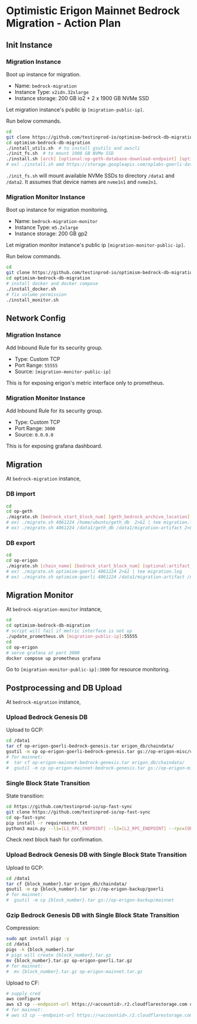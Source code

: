 #  Optimistic Erigon Mainnet Bedrock Migration - Action Plan

## Init Instance

### Migration Instance

Boot up instance for migration.
- Name: `bedrock-migration`
- Instance Type: `x2idn.32xlarge`
- Instance storage: 200 GB io2 + 2 x 1900 GB NVMe SSD

Let migration instance's public ip `[migration-public-ip]`.

Run below commands.
```sh
cd
git clone https://github.com/testinprod-io/optimism-bedrock-db-migration
cd optimism-bedrock-db-migration
./install_utils.sh  # to install gsutils and awscli
./init_fs.sh  # to mount 1900 GB NVMe SSD
./install.sh [arch] [optional:op-geth-database-download-endpoint] [optional:data-dir]
# ex) ./install.sh amd https://storage.googleapis.com/oplabs-goerli-data/goerli-bedrock.tar /data1
```

`./init_fs.sh` will mount available NVMe SSDs to directory `/data1` and `/data2`. It assumes that device names are `nvme1n1` and `nvme2n1`.

### Migration Monitor Instance

Boot up instance for migration monitoring.
- Name: `bedrock-migration-monitor`
- Instance Type: `m5.2xlarge`
- Instance storage: 200 GB gp2

Let migration monitor instance's public ip `[migration-monitor-public-ip]`.

Run below commands.
```sh
cd
git clone https://github.com/testinprod-io/optimism-bedrock-db-migration
cd optimism-bedrock-db-migration
# install docker and docker compose
./install_docker.sh
# fix volume permission
./install_monitor.sh
```

## Network Config

### Migration Instance

Add Inbound Rule for its security group.
- Type: Custom TCP
- Port Range: `55555`
- Source: `[migration-monitor-public-ip]`

This is for exposing erigon's metric interface only to prometheus.

### Migration Monitor Instance

Add Inbound Rule for its security group.
- Type: Custom TCP
- Port Range: `3000`
- Source: `0.0.0.0`

This is for exposing grafana dashboard.

## Migration

At `bedrock-migration` instance,

### DB import

```sh
cd
cd op-geth
./migrate.sh [bedrock_start_block_num] [geth_bedrock_archive_location] [optional:artifact_path] 2>&1 | tee migration.log
# ex) ./migrate.sh 4061224 /home/ubuntu/geth_db  2>&1 | tee migration.log
# ex) ./migrate.sh 4061224 /data1/geth_db /data1/migration-artifact 2>&1 | tee migration.log
```

### DB export

```sh
cd
cd op-erigon
./migrate.sh [chain_name] [bedrock_start_block_num] [optional:artifact_path] [optional:erigon_db_path] 2>&1 | tee migration.log
# ex) ./migrate.sh optimism-goerli 4061224 2>&1 | tee migration.log
# ex) ./migrate.sh optimism-goerli 4061224 /data1/migration-artifact /data2/erigon_db | tee migration.log
```

## Migration Monitor

At `bedrock-migration-monitor` instance,

```sh
cd
cd optimism-bedrock-db-migration
# script will fail if metric interface is not up 
./update_prometheus.sh [migration-public-ip]:55555
cd 
cd op-erigon
# serve grafana at port 3000
docker compose up prometheus grafana
```

Go to `[migration-monitor-public-ip]:3000` for resource monitoring.

## Postprocessing and DB Upload

At `bedrock-migration` instance,

### Upload Bedrock Genesis DB

Upload to GCP:

```sh
cd /data1
tar cf op-erigon-goerli-bedrock-genesis.tar erigon_db/chaindata/
gsutil -m cp op-erigon-goerli-bedrock-genesis.tar gs://op-erigon-misc/op-erigon-mainnet-goerli-genesis.tar
# for mainnet:
#  tar cf op-erigon-mainnet-bedrock-genesis.tar erigon_db/chaindata/
#  gsutil -m cp op-erigon-mainnet-bedrock-genesis.tar gs://op-erigon-misc/op-erigon-mainnet-bedrock-genesis.tar
```

### Single Block State Transition

State transition:

```sh
cd https://github.com/testinprod-io/op-fast-sync
git clone https://github.com/testinprod-io/op-fast-sync
cd op-fast-sync
pip install -r requirements.txt
python3 main.py --l1=[L1_RPC_ENDPOINT] --l2=[L2_RPC_ENDPOINT] --rpc=[OP_ERIGON_RPC_ENDPOINT] --engine=[OP_ERIGON_ENGINE_ENDPOINT] --jwt-secret=[OP_ERIGON_JWT_SECRET_PATH]
```

Check next block hash for confirmation.

### Upload Bedrock Genesis DB with Single Block State Transition

Upload to GCP:

```sh
cd /data1
tar cf {block_number}.tar erigon_db/chaindata/
gsutil -m cp {block_number}.tar gs://op-erigon-backup/goerli
# for mainnet:
#  gsutil -m cp {block_number}.tar gs://op-erigon-backup/mainnet
```

### Gzip Bedrock Genesis DB with Single Block State Transition

Compression:

```sh
sudo apt install pigz -y
cd /data1
pigs -k {block_number}.tar
# pigs will create {block_number}.tar.gz
mv {block_number}.tar.gz op-erigon-goerli.tar.gz
# for mainnet:
#  mv {block_number}.tar.gz op-erigon-mainnet.tar.gz
```

Upload to CF:

```sh
# supply cred
aws configure
aws s3 cp --endpoint-url https://<accountid>.r2.cloudflarestorage.com op-erigon-goerli.tar.gz s3://op-erigon-data/op-erigon-goerli.tar.gz
# for mainnet:
# aws s3 cp --endpoint-url https://<accountid>.r2.cloudflarestorage.com op-erigon-mainnet.tar.gz s3://op-erigon-data/op-erigon-mainnet.tar.gz
```
